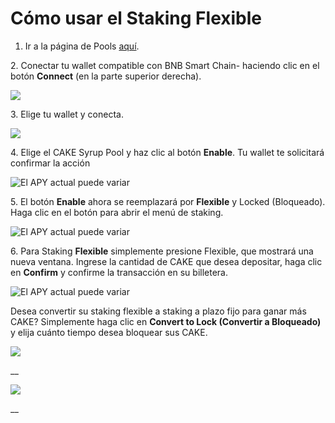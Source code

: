 # Cómo usar el Staking Flexible

1. Ir a la página de Pools [aquí](https://pancakeswap.finance/pools).

2\.  Conectar tu wallet compatible con BNB Smart Chain- haciendo clic en el botón **Connect** (en la parte superior derecha).

![](<../../../.gitbook/assets/spaces\_-MHREX7DHcljbY5IkjgJ-1972196547\_uploads\_git-blob-76fa2b75b85741a28f2ee2765447fcac5d6d3ba2\_2-how-to-stake-in-syrup-pool (1) (2) (1).png>)



3\. Elige tu wallet y conecta.

![](../../../.gitbook/assets/spaces\_-MHREX7DHcljbY5IkjgJ-1972196547\_uploads\_git-blob-548cf08efdbea00bb65c906f6daab4e0ce27eb2b\_3-how-to-stake-in-syrup-pool.png)

4\. Elige el CAKE Syrup Pool y haz clic al botón **Enable**. Tu wallet te solicitará confirmar la acción

![El APY actual puede variar](../../../.gitbook/assets/spaces\_-MHREX7DHcljbY5IkjgJ-1972196547\_uploads\_git-blob-3ac9de0c40f7320f1dd8a1f491daa3f0f99b1d09\_cake-pool-notenable.png)

5\. El botón **Enable** ahora se reemplazará por **Flexible** y Locked (Bloqueado). Haga clic en el botón para abrir el menú de staking.

![El APY actual puede variar](../../../.gitbook/assets/spaces\_-MHREX7DHcljbY5IkjgJ-1972196547\_uploads\_git-blob-e2ac77c73d7cb07ddb1592a2ceaadae75f1e1fcf\_cake-pool-enabled1-small.png)

6\. Para Staking **Flexible** simplemente presione Flexible, que mostrará una nueva ventana. Ingrese la cantidad de CAKE que desea depositar, haga clic en **Confirm** y confirme la transacción en su billetera.

![El APY actual puede variar](<../../../.gitbook/assets/spaces\_-MHREX7DHcljbY5IkjgJ-1972196547\_uploads\_git-blob-38d2573ddb477f881697d109115822b0bbfccfda\_cake-pool-flex-deposit (1).png>)



Desea convertir su staking flexible a staking a plazo fijo para ganar más CAKE? Simplemente haga clic en **Convert to Lock (Convertir a Bloqueado)** y elija cuánto tiempo desea bloquear sus CAKE.

![](../../../.gitbook/assets/spaces\_-MHREX7DHcljbY5IkjgJ-1972196547\_uploads\_git-blob-058150892e6fd4578733f533b85033090f4c4d5c\_cake-pool-flex-convert.png)

__

![](<../../../.gitbook/assets/spaces\_-MHREX7DHcljbY5IkjgJ-1972196547\_uploads\_git-blob-66438d88bdde7b37760c22504d682dba5abbe420\_cake-pool-convert-lock (1).png>)

__
